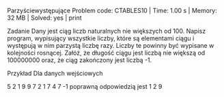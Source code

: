 Parzyściewystępujące
Problem code: CTABLES10 | Time: 1.00 s | Memory: 32 MB | Solved: yes | print

Zadanie
Dany jest ciąg liczb naturalnych nie większych od 100. Napisz program, wypisujący wszystkie liczby, które są elementami ciągu i występują w nim parzystą liczbę razy. Liczby te powinny być wypisane w kolejności rosnącej. Załóż, że długość ciągu jest liczbą nie większą od 100000000 oraz, że ciąg zakończony jest liczbą -1.

Przykład
Dla danych wejściowych

5 2 1 9 9 7 2 1 7 4 7 -1
poprawną odpowiedzią jest
1 2 9